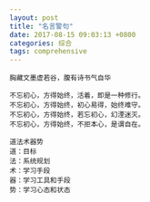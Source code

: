 ```yaml
---
layout: post
title: "名言警句"
date: 2017-08-15 09:03:13 +0800
categories: 综合
tags: comprehensive 
---
```


```
胸藏文墨虚若谷，腹有诗书气自华
```



```
不忘初心，方得始终，活着，即是一种修行。
不忘初心，方得始终，初心易得，始终难守。
不忘初心，方得始终，若忘初心，幻湮迷灭。
不忘初心，方得始终，不拒本心，是谓自在。
```



```
道法术器势
道：目标
法：系统规划
术：学习手段
器：学习工具和手段
势：学习心态和状态
```

